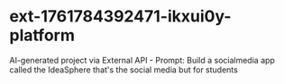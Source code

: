 # ext-1761784392471-ikxui0y-platform
AI-generated project via External API - Prompt: Build a socialmedia app called the IdeaSphere that's the social media but for students
